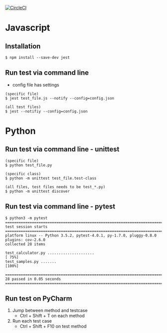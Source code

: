 [![CircleCI](https://circleci.com/gh/ki4070ma/unittest.svg?style=svg)](https://circleci.com/gh/ki4070ma/unittest)

# Javascript
## Installation
```
$ npm install --save-dev jest
```

## Run test via command line
* config file has settings

```
(specific file)
$ jest test_file.js --notify --config=config.json

(all test files)
$ jest --notifiy --config=config.json
```

# Python
## Run test via command line - unittest

```
(specific file)
$ python test_file.py

(specific class)
$ python -m unittest test_file.test-class

(all files, test files needs to be test_*.py)
$ python -m unittest discover
```

## Run test via command line - pytest

```
$ python3 -m pytest
============================================================================================ test session starts =============================================================================================
platform linux -- Python 3.5.2, pytest-4.0.1, py-1.7.0, pluggy-0.8.0
plugins: cov-2.6.0
collected 28 items

test_calculator.py .....................                                                                                                                                                               [ 75%]
test_samples.py .......                                                                                                                                                                                [100%]

========================================================================================= 28 passed in 0.05 seconds ==========================================================================================
```

## Run test on PyCharm
1. Jump between method and testcase
   * Ctrl + Shift + T on each method
1. Run each test case
   * Ctrl + Shift + F10 on test method
